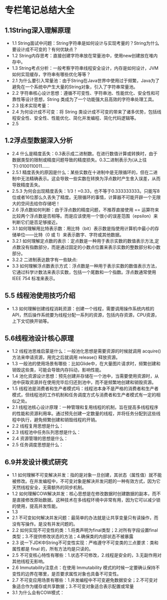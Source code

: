 # 专栏笔记总结大全




## 1.1String深入理解原理

- 1.1 String面试中问题：String字符串是如何设计与实现考量的？String为什么要设计成不可变的？有何优缺点？
- 1.2 String内存思考：直接创建字符串放在常量池中，使用new创建放在堆内存中。
- 1.3 String考点分析：一般考察字符串线程安全设计，内存是如何设计，JVM如何实现缓存，字符串有哪些优化等等？
- 2.1 为什么要引入常量池：由于String在Java世界中使用过于频繁，Java为了避免在一个系统中产生大量的String对象，引入了字符串常量池。
- 2.2 字符串核心设计思想：遵循不可变性、字符串池、性能优化、安全性和可靠性等设计思想，String 类成为了一个功能强大且高效的字符串处理工具。
- 2.3 技术实现考量：
- 2.4 为何设计成不可变：将 String 类设计成不可变的带来了诸多优势，包括线程安全性、安全性、性能优化、简化并发编程、简化代码逻辑等。
- 2.5 


## 1.2浮点型数据深入分析

- 2.4 什么是精度丢失：0.3表示成二进制数。在进行数值计算或转换时，由于数据类型的限制或精度问题导致的精度损失。0.3二进制表示为(从上往下):0100110011……
- 2.5.1 精度丢失的原因是什么：某些实数在十进制中是无限循环的，但在二进制中无法精确表示。这会导致一些实数在转换为浮点数时产生舍入误差，从而导致精度丢失。
- 2.5.3 为何会出现精度丢失：1/3！=0.33，也不等于0.333333333。只能写8位或者16位那么久丢失了精度。无限循环的事情，计算器不可能开辟一个无限大的空间去给你存储吧！
- 2.6 浮点数如何判断：由于浮点数的精度问题，不推荐直接使用 == 运算符来比较两个浮点数是否相等。而是应该使用一个很小的误差范围（epsilon）来判断它们是否足够接近。
- 3.1 如何理解用比特表示数：用比特（bit）表示数是指使用计算机中最小的存储单位——比特（0 或 1）来表示数字、字符或其他数据。
- 3.2.1 如何理解定点数的表示：定点数是一种用于表示实数的数值表示方法,定点数没有指数部分，而是通过固定的小数点位置来表示实数的整数部分和小数部分。
- 3.2.2 二进制表达数字有一些缺点:
- 3.3 如何理解浮点数表示方式：浮点数是一种用于表示实数的数值表示方法，它通过科学计数法来表示实数，包括一个尾数和一个指数。浮点数通常使用 IEEE 754 标准来表示。


## 5.5 线程池使用技巧介绍

- 1.3 如何理解创建线程消耗资源：创建一个线程，需要调用操作系统内核的 API，然后操作系统要为线程分配一系列的资源，包括内存资源，CPU资源，上下文切换开销等。


## 5.6线程池设计核心原理

- 1.2 线程池思维启蒙是什么：一般池化思想是需要资源的时候就调用 acquire() 方法来申请资源，用完之后就调用 release() 释放资源。
- 1.3 一般池的使用场景有哪些：比如Glide中，在大量图片请求时，频繁创建和销毁这些类，可能会导致内存抖动，影响性能。
- 1.4 池化资源设计思想：预先创建并存储在一个池中，当需要使用资源时，从池中获取资源并在使用完毕后归还到池中，而不是频繁地创建和销毁资源。
- 1.5 线程池是消费者和生产者模式吗：线程池本身不是严格的消费者和生产者模式，但线程池的工作机制和任务调度方式与消费者和生产者模式有一定的相似之处。
- 2.1 线程池核心设计原理：一种管理和复用线程的机制，旨在提高多线程程序的性能和资源利用率。通过预先创建一定数量的线程，并将任务分配到这些线程中执行，避免频繁创建和销毁线程的开销。
- 2.2 线程复用思想是什么：
- 2.3 线程池中任务队列思想是什么：
- 2.4 资源管理的思想是什么：
- 2.5 任务调度思想是什么：


## 6.9并发设计模式研究

- 1.1 如何理解不可变解决并发：指的是对象一旦创建，其状态（属性值）就不能被修改。在并发编程中，不可变对象是解决并发问题的一种有效方式，因为它天然线程安全，无需额外的同步机制。
- 1.2 如何理解COW解决并发：核心思想是在修改数据时创建数据的副本，而不是直接修改原始数据。这种技术在多线程环境中非常有用，因为它可以减少锁的使用，提高并发性能。
- 1.3 
- 2.1 不可变如何解决并发问题：最简单的办法就是让共享变量只有读操作，而没有写操作。是没有并发问题的。
- 2.2 如何实现不可变性的类：1.将类声明为final类型；2.对所有字段设置final类型；3.不提供修改状态的方法；4.确保类的内部状态不被暴露
- 2.3 说一下JDK中String不可变性实现：严格遵守不可变类的三点要求：类和属性都是 final 的，所有方法均是只读的。
- 2.5 不可变核心特性有哪些：1.状态不可修改，2.线程是安全的，3.无副作用对其他线程无影响。
- 2.6 Immutability注意点：在使用 Immutability 模式的时候一定要确认保持不变性的边界在哪里，是否要求属性对象也具备不可变性。
- 2.7 不可变应用场景有哪些：1.并发编程中不可变避免数据安全；2.不可变对象适合作为缓存或共享数据；3.不可变对象适合表示配置或常量
- 3.1 为什么会有COW模式：
















